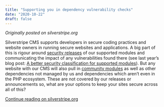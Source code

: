 ```yaml
---
title: "Supporting you in dependency vulnerability checks"
date: "2020-10-22"
draft: false
---
```


*Originally posted on silverstripe.org*

Silverstripe CMS supports developers in secure coding practices and website owners in running secure websites and applications. A big part of this is rigour around [security releases](https://www.silverstripe.org/download/security-releases/) of our supported modules and communicating the impact of any vulnerabilities found there (see last year’s blog post: [A better security classification for supported modules](https://www.silverstripe.org/blog/a-better-security-classification-for-supported-modules/)). But any website with our CMS will also pull in [community modules](https://addons.silverstripe.org/?_ga=2.29190773.830568751.1629699484-401011916.1629699484) as well as other dependencies not managed by us and dependencies which aren’t even in the PHP ecosystem. These are not covered by our releases or announcements so, what are your options to keep your sites secure across all of this?

[Continue reading on silverstripe.org](https://www.silverstripe.org/blog/supporting-you-in-dependency-vulnerability-checks/)